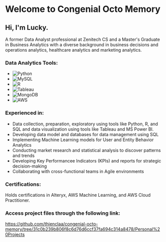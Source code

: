 # Welcome to Congenial Octo Memory

## Hi, I'm Lucky.

A former Data Analyst professional at Zenitech CS and a Master's Graduate in Business Analytics with a diverse background in business decisions and operations analytics, healthcare analytics and marketing analytics.

### Data Analytics Tools:
- ![Python](https://img.shields.io/badge/Python-FFD700?style=for-the-badge&logo=python&logoColor=white)
- ![MySQL](https://img.shields.io/badge/-MySQL-4479A1?style=flat-square&logo=mysql&logoColor=white)
- ![R](https://img.shields.io/badge/-R-2496ED?style=flat-square&logo=r&logoColor=white)
- ![Tableau](https://img.shields.io/badge/-Tableau-CC6699?style=flat-square&logo=tableau&logoColor=white)
- ![MongoDB](https://img.shields.io/badge/-MongoDB-47A248?style=flat-square&logo=mongodb&logoColor=white)
- ![AWS](https://img.shields.io/badge/-AWS-232F3E?style=flat-square&logo=amazon-aws)

### Experienced in:

- Data collection, preparation, exploratory using tools like Python, R, and SQL and data visualization using tools like Tableau and MS Power BI.
- Developing data model and databases for data management using SQL
- Implementing Machine Learning models for User and Entity Behavior Analytics
- Conducting market research and statistical analysis to discover patterns and trends
- Developing Key Performancee Indicators (KPIs) and reports for strategic decision-making
- Collaborating with cross-functional teams in Agile environments
  
### Certifications:
Holds certifications in Alteryx, AWS Machine Learning, and AWS Cloud Practitioner.

### Access project files through the following link:
https://github.com/thienclaa/congenial-octo-memory/tree/31c0b239b806f8c6d76d6ccf37fa694c314a8478/Personal%20Projects
